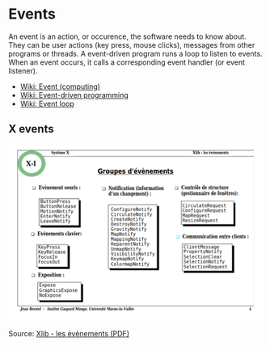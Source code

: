 # Events

An event is an action, or occurence, the software needs to know about. They can be user actions (key press, mouse clicks), messages from other programs or threads. A event-driven program runs a loop to listen to events. When an event occurs, it calls a corresponding event handler (or event listener).

- [Wiki: Event (computing)](https://en.wikipedia.org/wiki/Event_(computing))
- [Wiki: Event-driven programming](https://en.wikipedia.org/wiki/Event-driven_programming)
- [Wiki: Event loop](https://en.wikipedia.org/wiki/Event_loop)

## X events

<p align="center">
  <img src="assets/jeanberstel-events.png" alt="jeanberstel-events" />
</p>

Source: [Xlib - les évènements (PDF)](http://www-igm.univ-mlv.fr/~berstel/Cours/Xlib/13-Evenements.pdf)

